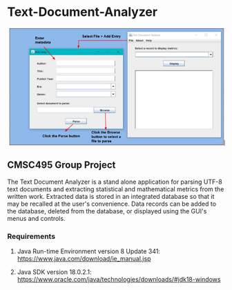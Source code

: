 # Text-Document-Analyzer

![](parser.jpg)

## CMSC495 Group Project

The Text Document Analyzer is a stand alone application for parsing UTF-8 text documents and extracting statistical and mathematical metrics from the written work. Extracted data is stored in an integrated database so that it may be recalled at the user's convenience. Data records can be added to the database, deleted from the database, or displayed using the GUI's menus and controls.

### Requirements

1. Java Run-time Environment version 8 Update 341: https://www.java.com/download/ie_manual.jsp

2. Java SDK version 18.0.2.1: https://www.oracle.com/java/technologies/downloads/#jdk18-windows

